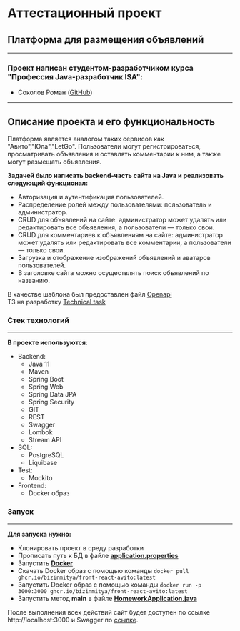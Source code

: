 # Аттестационный проект
## Платформа для размещения объявлений
***

### Проект написан студентом-разработчиком курса "Профессия Java-разработчик ISA":
* Соколов Роман ([GitHub](https://github.com/SokolovRA))
***

## Описание проекта и его функциональность
Платформа является аналогом таких сервисов как "Авито","Юла","LetGo". Пользователи могут регистрироваться, просматривать объявления и оставлять комментарии к ним, а также могут размещать объявления. 

**Задачей было написать backend-часть сайта на Java и реализовать следующий функционал:**
* Авторизация и аутентификация пользователей.
* Распределение ролей между пользователями: пользователь и администратор.
* CRUD для объявлений на сайте: администратор может удалять или редактировать все объявления, а пользователи — только свои.
* CRUD для комментариев к объявлениям на сайте: администратор может удалять или редактировать все комментарии, а пользователи — только свои.
* Загрузка и отображение изображений объявлений и аватаров пользователей.
* В заголовке сайта можно осуществлять поиск объявлений по названию.

В качестве шаблона был предоставлен файл [Openapi](openapi.yaml)  
ТЗ на разработку [Technical task](https://skyengpublic.notion.site/02df5c2390684e3da20c7a696f5d463d)

### Стек технологий
***
**В проекте используются**:

* Backend:
    - Java 11
    - Maven
    - Spring Boot
    - Spring Web
    - Spring Data JPA
    - Spring Security
    - GIT
    - REST
    - Swagger
    - Lombok
    - Stream API
* SQL:
    - PostgreSQL
    - Liquibase
* Test:
    - Mockito
* Frontend:
    - Docker образ 

### Запуск
***

**Для запуска нужно:**
- Клонировать проект в среду разработки
- Прописать путь к БД в файле **[application.properties](src/main/resources/application.properties)**
- Запустить **[Docker](https://www.docker.com)**
- Скачать Docker образ с помощью команды ```docker pull ghcr.io/bizinmitya/front-react-avito:latest```
- Запустить Docker образ с помощью команды ```docker run -p 3000:3000 ghcr.io/bizinmitya/front-react-avito:latest```
- Запустить метод **main** в файле **[HomeworkApplication.java](src/main/java/ru/skypro/homework/HomeworkApplication.java)**

После выполнения всех действий сайт будет доступен по ссылке http://localhost:3000 и Swagger по [ссылке](http://localhost:8080/swagger-ui/index.html#).
